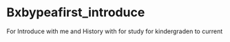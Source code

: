 # Bxbypeafirst_introduce
For Introduce with me and History with for study for kindergraden to current 
